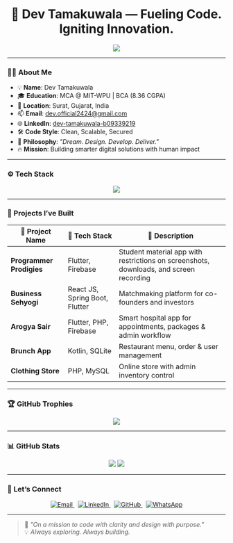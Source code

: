 <h1 align="center">🚀 Dev Tamakuwala — Fueling Code. Igniting Innovation.</h1>

<p align="center">
  <img src="https://readme-typing-svg.herokuapp.com?font=JetBrains+Mono&color=00F7FF&size=22&center=true&vCenter=true&lines=Full-Stack+Developer;Flutter+%2B+Firebase+Fanatic;Java+%7C+Spring+Boot+Explorer;Cloud+Security+Learner;MCA+Student+%40+MIT-WPU" />
</p>

---

### 🧑‍💻 About Me

- 💡 **Name**: Dev Tamakuwala  
- 🎓 **Education**: MCA @ MIT-WPU | BCA (8.36 CGPA)  
- 📍 **Location**: Surat, Gujarat, India  
- 📫 **Email**: [dev.official2424@gmail.com](mailto:dev.official2424@gmail.com)  
- 🌐 **LinkedIn**: [dev-tamakuwala-b09339219](https://www.linkedin.com/in/dev-tamakuwala-b09339219)  
- 🛠️ **Code Style**: Clean, Scalable, Secured  
- 💬 **Philosophy**: _"Dream. Design. Develop. Deliver."_  
- 🔥 **Mission**: Building smarter digital solutions with human impact

---

### ⚙️ Tech Stack

<div align="center">
  <img src="https://skillicons.dev/icons?i=java,kotlin,spring,flutter,dart,php,html,css,ts,js,react,mysql,firebase,mongodb" />
</div>

---

### 📱 Projects I’ve Built

| 🚀 Project Name         | 🧰 Tech Stack            | 📌 Description                                                                 |
|------------------------|--------------------------|--------------------------------------------------------------------------------|
| **Programmer Prodigies** | Flutter, Firebase        | Student material app with restrictions on screenshots, downloads, and screen recording |
| **Business Sehyogi**     | React JS, Spring Boot, Flutter    | Matchmaking platform for co-founders and investors                            |
| **Arogya Sair**          | Flutter, PHP, Firebase   | Smart hospital app for appointments, packages & admin workflow               |
| **Brunch App**           | Kotlin, SQLite           | Restaurant menu, order & user management                                      |
| **Clothing Store**       | PHP, MySQL               | Online store with admin inventory control                                     |

---

### 🏆 GitHub Trophies

<p align="center">
  <img src="https://github-profile-trophy.vercel.app/?username=DevTamakuwala&theme=radical&no-bg=true&no-frame=true&margin-w=15&column=7" />
</p>

---

### 📊 GitHub Stats

<div align="center">
  <img src="https://github-readme-stats.vercel.app/api?username=DevTamakuwala&show_icons=true&theme=tokyonight&count_private=true" />
  <img src="https://github-readme-stats.vercel.app/api/top-langs/?username=DevTamakuwala&layout=compact&theme=tokyonight" />
</div>

---

### 🤝 Let’s Connect

<p align="center">
  <a href="mailto:dev.official2424@gmail.com" target="_blank">
    <img src="https://img.shields.io/badge/Email-EA4335?style=for-the-badge&logo=gmail&logoColor=white" alt="Email" />
  </a>
  &nbsp;
  <a href="https://www.linkedin.com/in/dev-tamakuwala-b09339219" target="_blank">
    <img src="https://img.shields.io/badge/LinkedIn-0A66C2?style=for-the-badge&logo=linkedin&logoColor=white" alt="LinkedIn" />
  </a>
  &nbsp;
  <a href="https://github.com/DevTamakuwala" target="_blank">
    <img src="https://img.shields.io/badge/GitHub-181717?style=for-the-badge&logo=github&logoColor=white" alt="GitHub" />
  </a>
  &nbsp;
  <a href="https://wa.me/919016204659" target="_blank">
    <img src="https://img.shields.io/badge/WhatsApp-25D366?style=for-the-badge&logo=whatsapp&logoColor=white" alt="WhatsApp" />
  </a>
<!--   &nbsp;
  <a href="https://devtamakuwala.github.io" target="_blank">
    <img src="https://img.shields.io/badge/Portfolio-111111?style=for-the-badge&logo=vercel&logoColor=white" alt="Portfolio" />
  </a> -->
</p>

---

> 🧠 _"On a mission to code with clarity and design with purpose."_  
> 💡 _Always exploring. Always building._

